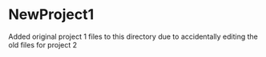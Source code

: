 # NewProject1
Added original project 1 files to this directory due to accidentally editing the old files for project 2

